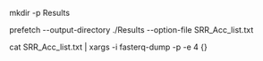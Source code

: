 mkdir -p Results

prefetch --output-directory ./Results --option-file SRR_Acc_list.txt

cat SRR_Acc_list.txt | xargs -i fasterq-dump -p -e 4 {}



